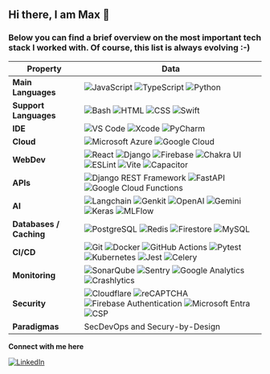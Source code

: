 ## Hi there, I am Max 👋

### Below you can find a brief overview on the most important tech stack I worked with. Of course, this list is always evolving :-) ###

| Property                                    | Data                                                                                                                                                                                                              |
|---------------------------------------------|-------------------------------------------------------------------------------------------------------------------------------------------------------------------------------------------------------------------|
| **Main Languages**                          | ![JavaScript](https://img.shields.io/badge/JavaScript-323330?style=for-the-badge&logo=javascript&logoColor=F7DF1E) ![TypeScript](https://img.shields.io/badge/TypeScript-3178C6?style=for-the-badge&logo=typescript&logoColor=white) ![Python](https://img.shields.io/badge/Python-3776AB?style=for-the-badge&logo=python&logoColor=white)|
| **Support Languages**                       | ![Bash](https://img.shields.io/badge/Bash-4EAA25?style=for-the-badge&logo=gnu-bash&logoColor=white) ![HTML](https://img.shields.io/badge/HTML-E34F26?style=for-the-badge&logo=html5&logoColor=white) ![CSS](https://img.shields.io/badge/CSS-1572B6?style=for-the-badge&logo=css3&logoColor=white) ![Swift](https://img.shields.io/badge/Swift-FA7343?style=for-the-badge&logo=swift&logoColor=white)  |
| **IDE**                                     | ![VS Code](https://img.shields.io/badge/VS%20Code-0078D4?style=for-the-badge&logo=visual-studio-code&logoColor=white) ![Xcode](https://img.shields.io/badge/Xcode-1462AC?style=for-the-badge&logo=xcode&logoColor=white) ![PyCharm](https://img.shields.io/badge/PyCharm-000000?style=for-the-badge&logo=pycharm&logoColor=white) |
| **Cloud**                                   | ![Microsoft Azure](https://img.shields.io/badge/Microsoft%20Azure-0089D6?style=for-the-badge&logo=microsoft-azure&logoColor=white) ![Google Cloud](https://img.shields.io/badge/Google%20Cloud-4285F4?style=for-the-badge&logo=google-cloud&logoColor=white)  |
| **WebDev**                                  | ![React](https://img.shields.io/badge/React-61DAFB?style=for-the-badge&logo=react&logoColor=black) ![Django](https://img.shields.io/badge/Django-092E20?style=for-the-badge&logo=django&logoColor=white) ![Firebase](https://img.shields.io/badge/Firebase-FFCA28?style=for-the-badge&logo=firebase&logoColor=black) ![Chakra UI](https://img.shields.io/badge/Chakra%20UI-319795?style=for-the-badge&logo=chakraui&logoColor=white) ![ESLint](https://img.shields.io/badge/ESLint-4B32C3?style=for-the-badge&logo=eslint&logoColor=white) ![Vite](https://img.shields.io/badge/Vite-646CFF?style=for-the-badge&logo=vite&logoColor=white) ![Capacitor](https://img.shields.io/badge/Capacitor-119EFF?style=for-the-badge&logo=capacitor&logoColor=white) |
| **APIs**                                    | ![Django REST Framework](https://img.shields.io/badge/Django%20REST%20Framework-092E20?style=for-the-badge&logo=django&logoColor=white) ![FastAPI](https://img.shields.io/badge/FastAPI-009688?style=for-the-badge&logo=fastapi&logoColor=white) ![Google Cloud Functions](https://img.shields.io/badge/Cloud%20Functions-4285F4?style=for-the-badge&logo=google-cloud-functions&logoColor=white) |
| **AI**                                      | ![Langchain](https://img.shields.io/badge/Langchain-000000?style=for-the-badge&logo=langchain&logoColor=white) ![Genkit](https://img.shields.io/badge/Genkit-000000?style=for-the-badge&logo=genkit&logoColor=white) ![OpenAI](https://img.shields.io/badge/OpenAI-412991?style=for-the-badge&logo=openai&logoColor=white) ![Gemini](https://img.shields.io/badge/Gemini-4285F4?style=for-the-badge&logo=gemini&logoColor=white) ![Keras](https://img.shields.io/badge/Keras-D00000?style=for-the-badge&logo=keras&logoColor=white) ![MLFlow](https://img.shields.io/badge/MLFlow-0194E2?style=for-the-badge&logo=mlflow&logoColor=white)|
| **Databases / Caching**                     | ![PostgreSQL](https://img.shields.io/badge/PostgreSQL-336791?style=for-the-badge&logo=postgresql&logoColor=white) ![Redis](https://img.shields.io/badge/Redis-DC382D?style=for-the-badge&logo=redis&logoColor=white) ![Firestore](https://img.shields.io/badge/Firestore-FFCA28?style=for-the-badge&logo=firebase&logoColor=white) ![MySQL](https://img.shields.io/badge/MySQL-4479A1?style=for-the-badge&logo=mysql&logoColor=white)  |
| **CI/CD**                                   | ![Git](https://img.shields.io/badge/Git-F05032?style=for-the-badge&logo=git&logoColor=white) ![Docker](https://img.shields.io/badge/Docker-2496ED?style=for-the-badge&logo=docker&logoColor=white) ![GitHub Actions](https://img.shields.io/badge/GitHub%20Actions-2088FF?style=for-the-badge&logo=github-actions&logoColor=white) ![Pytest](https://img.shields.io/badge/Pytest-0A9EDC?style=for-the-badge&logo=pytest&logoColor=white) ![Kubernetes](https://img.shields.io/badge/Kubernetes-326CE5?style=for-the-badge&logo=kubernetes&logoColor=white) ![Jest](https://img.shields.io/badge/Jest-C21325?style=for-the-badge&logo=jest&logoColor=white) ![Celery](https://img.shields.io/badge/Celery-37814A?style=for-the-badge&logo=celery&logoColor=white)   |
| **Monitoring**                              | ![SonarQube](https://img.shields.io/badge/SonarQube-4E9BCD?style=for-the-badge&logo=sonarqube&logoColor=white) ![Sentry](https://img.shields.io/badge/Sentry-362D59?style=for-the-badge&logo=sentry&logoColor=white) ![Google Analytics](https://img.shields.io/badge/Google%20Analytics-FF9900?style=for-the-badge&logo=google-analytics&logoColor=white) ![Crashlytics](https://img.shields.io/badge/Crashlytics-4285F4?style=for-the-badge&logo=firebase&logoColor=white)  |
| **Security**                                | ![Cloudflare](https://img.shields.io/badge/Cloudflare-F38020?style=for-the-badge&logo=cloudflare&logoColor=white) ![reCAPTCHA](https://img.shields.io/badge/reCAPTCHA-4285F4?style=for-the-badge&logo=recaptcha&logoColor=white) ![Firebase Authentication](https://img.shields.io/badge/Firebase%20Authentication-FFCA28?style=for-the-badge&logo=firebase&logoColor=black) ![Microsoft Entra](https://img.shields.io/badge/Microsoft%20Entra-0078D4?style=for-the-badge&logo=microsoft&logoColor=white) ![CSP](https://img.shields.io/badge/CSP-ED2939?style=for-the-badge&logo=security&logoColor=white)  |
| **Paradigmas** | SecDevOps and Secury-by-Design|

**Connect with me here** 

[![LinkedIn](https://img.shields.io/badge/LinkedIn-0077B5?style=for-the-badge&logo=linkedin&logoColor=white)](https://www.linkedin.com/in/max-hamscher)  
